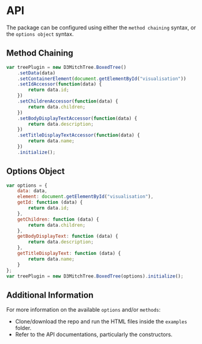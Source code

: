 # API

The package can be configured using either the `method chaining` syntax, or the `options object` syntax.

## Method Chaining

```javascript
var treePlugin = new D3MitchTree.BoxedTree()
    .setData(data)
    .setContainerElement(document.getElementById("visualisation"))
    .setIdAccessor(function(data) {
        return data.id;
    })
    .setChildrenAccessor(function(data) {
        return data.children;
    })
    .setBodyDisplayTextAccessor(function(data) {
        return data.description;
    })
    .setTitleDisplayTextAccessor(function(data) {
        return data.name;
    })
    .initialize();
```

## Options Object

```javascript
var options = {
    data: data,
    element: document.getElementById("visualisation"),
    getId: function (data) {
        return data.id;
    },
    getChildren: function (data) {
        return data.children;
    },
    getBodyDisplayText: function (data) {
        return data.description;
    },
    getTitleDisplayText: function (data) {
        return data.name;
    }
};
var treePlugin = new D3MitchTree.BoxedTree(options).initialize();
```

## Additional Information

For more information on the available `options` and/or `methods`:
* Clone/download the repo and run the HTML files inside the `examples` folder.
* Refer to the API documentations, particularly the constructors.